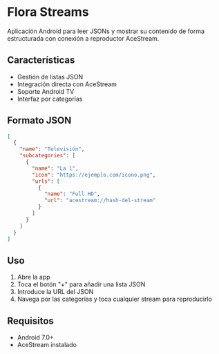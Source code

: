 # Flora Streams

Aplicación Android para leer JSONs y mostrar su contenido de forma estructurada con conexión a reproductor AceStream.

## Características
- Gestión de listas JSON
- Integración directa con AceStream
- Soporte Android TV
- Interfaz por categorías

## Formato JSON

```json
[
  {
    "name": "Televisión",
    "subcategories": [
      {
        "name": "La 1",
        "icon": "https://ejemplo.com/icono.png",
        "urls": [
          {
            "name": "Full HD",
            "url": "acestream://hash-del-stream"
          }
        ]
      }
    ]
  }
]
```

## Uso
1. Abre la app
2. Toca el botón "+" para añadir una lista JSON
3. Introduce la URL del JSON
4. Navega por las categorías y toca cualquier stream para reproducirlo

## Requisitos
- Android 7.0+
- AceStream instalado